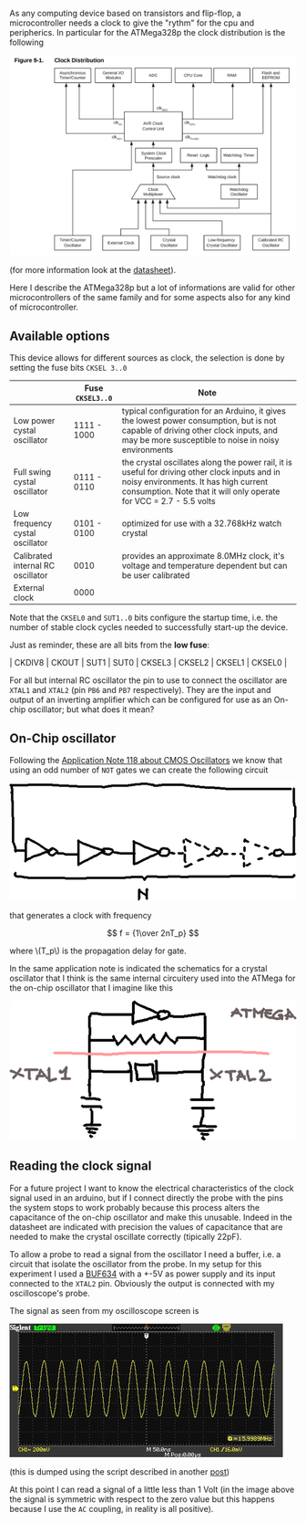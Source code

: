 <!--
.. title: Studying ATMega's clock
.. slug: clock-atmega
.. date: 2018-03-15 00:00:00
.. tags: electronics,atmega
.. category: 
.. link: 
.. description: 
.. type: text
-->


As any computing device based on transistors and flip-flop, a microcontroller
needs a clock to  give the "rythm" for the cpu and peripherics. In particular
for the ATMega328p the clock distribution is the following

![](/images/atmega-clock-distribution.png)

(for more information look at the [datasheet](http://ww1.microchip.com/downloads/en/DeviceDoc/Atmel-8271-8-bit-AVR-Microcontroller-ATmega48A-48PA-88A-88PA-168A-168PA-328-328P_datasheet_Complete.pdf)).

Here I describe the ATMega328p but a lot of informations are valid for
other microcontrollers of the same family and for some aspects also
for any kind of microcontroller.

## Available options

This device allows for different sources as clock, the selection is
done by setting the fuse bits ``CKSEL 3..0``


| | Fuse ``CKSEL3..0`` | Note |
|-|------|------|
|Low power cystal oscillator     | 1111 - 1000 | typical configuration for an Arduino, it gives the lowest power consumption, but is not capable of driving other clock inputs, and may be more susceptible to noise in noisy environments|
|Full swing cystal oscillator    | 0111 - 0110 | the crystal oscillates along the power rail, it is useful for driving other clock inputs and in noisy environments. It has high current consumption. Note that it will only operate for VCC = 2.7 - 5.5 volts |
|Low frequency cystal oscillator | 0101 - 0100 | optimized for use with a 32.768kHz watch crystal |
|Calibrated internal RC oscillator | 0010 |  provides an approximate 8.0MHz clock, it's voltage and temperature dependent but can be user calibrated |
|External clock | 0000 | |

Note that the ``CKSEL0`` and ``SUT1..0`` bits configure the startup time, i.e.
the number of stable clock cycles needed to successfully start-up the device.

Just as reminder, these are all bits from the **low fuse**:

| CKDIV8 | CKOUT | SUT1 | SUT0 | CKSEL3 | CKSEL2 | CKSEL1 | CKSEL0 |

For all but internal RC oscillator the pin to use to connect the oscillator
are ``XTAL1`` and ``XTAL2`` (pin ``PB6`` and ``PB7`` respectively). They
are the input and output of an inverting amplifier which can be configured
for use as an On-chip oscillator; but what does it mean?

## On-Chip oscillator

Following the [Application Note 118 about CMOS Oscillators](https://www.fairchildsemi.com/application-notes/AN/AN-118.pdf)
we know that using an odd number of ``NOT`` gates we can create the following
circuit

![](/images/inverting-oscillator.png)

that generates a clock with frequency

$$
f = {1\over 2nT_p}
$$

where \\(T_p\\) is the propagation delay for gate.

In the same application note is indicated the schematics for a crystal oscillator that I think
is the same internal circuitery used into the ATMega for the on-chip oscillator that I imagine
like this

![](/images/on-chip-oscillator.png)

## Reading the clock signal

For a future project I want to know the electrical characteristics of the clock signal used
in an arduino, but if I connect directly the probe with the pins the system stops to work
probably because this process alters the capacitance of the on-chip oscillator and make
this unusable. Indeed in the datasheet are indicated with precision the values of capacitance
that are needed to make the crystal oscillate correctly (tipically 22pF).

To allow a probe to read a signal from the oscillator I need a buffer, i.e. a circuit
that isolate the oscillator from the probe. In my setup for
this experiment I used a [BUF634](http://www.ti.com/lit/ds/symlink/buf634.pdf) with a
+-5V as power supply and its input connected to the ``XTAL2`` pin. Obviously the output
is connected with my oscilloscope's probe.

The signal as seen from my oscilloscope screen is

![](/images/atmega-clock-signal.jpg)

(this is dumped using the script described in another [post](link://slug/control-siglent-oscilloscope))

At this point I can read a signal of a little less than 1 Volt (in the image above the signal
is symmetric with respect to the zero value but this happens because I use the ``AC`` coupling,
in reality is all positive).
